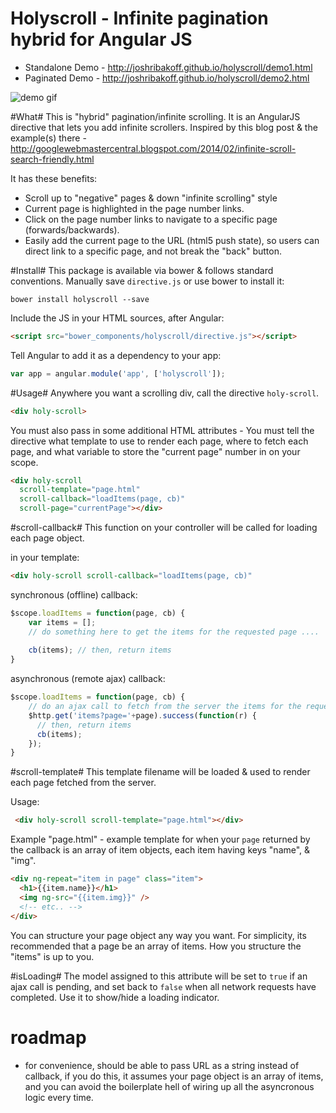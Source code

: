 Holyscroll - Infinite pagination hybrid for Angular JS
==========
- Standalone Demo - http://joshribakoff.github.io/holyscroll/demo1.html
- Paginated Demo - http://joshribakoff.github.io/holyscroll/demo2.html

![demo gif](http://i.imgur.com/CMRofAh.gif)

#What#
This is "hybrid" pagination/infinite scrolling. It is an AngularJS directive that lets you add infinite scrollers. Inspired by this blog post & the example(s) there - http://googlewebmastercentral.blogspot.com/2014/02/infinite-scroll-search-friendly.html

It has these benefits:
- Scroll up to "negative" pages & down "infinite scrolling" style
- Current page is highlighted in the page number links.
- Click on the page number links to navigate to a specific page (forwards/backwards).
- Easily add the current page to the URL (html5 push state), so users can direct link to a specific page, and not break the "back" button.

#Install#
This package is available via bower & follows standard conventions. Manually save `directive.js` or use bower to install it:

```
bower install holyscroll --save
```

Include the JS in your HTML sources, after Angular:
```html
<script src="bower_components/holyscroll/directive.js"></script>
```

Tell Angular to add it as a dependency to your app:
```js
var app = angular.module('app', ['holyscroll']);
```

#Usage#
Anywhere you want a scrolling div, call the directive `holy-scroll`. 
```html
<div holy-scroll>
```

You must also pass in some additional HTML attributes - You must tell the directive what template to use to render each page, where to fetch each page, and what variable to store the "current page" number in on your scope. 
```html
<div holy-scroll
  scroll-template="page.html" 
  scroll-callback="loadItems(page, cb)"
  scroll-page="currentPage"></div>
```


#scroll-callback#
This function on your controller will be called for loading each page object.

in your template: 
```html
<div holy-scroll scroll-callback="loadItems(page, cb)"
```

synchronous (offline) callback:
```js
$scope.loadItems = function(page, cb) {
    var items = [];
    // do something here to get the items for the requested page ....
    
    cb(items); // then, return items
}
```

asynchronous (remote ajax) callback:
```js
$scope.loadItems = function(page, cb) {
    // do an ajax call to fetch from the server the items for the requested page
    $http.get('items?page='+page).success(function(r) {
      // then, return items
      cb(items);
    });
}
```

#scroll-template#
This template filename will be loaded & used to render each page fetched from the server.

Usage:
```html
 <div holy-scroll scroll-template="page.html"></div>
 ```

Example "page.html" - example template for when your `page` returned by the callback is an array of item objects, each item having keys "name", & "img".
```html
<div ng-repeat="item in page" class="item">
  <h1>{{item.name}}</h1>
  <img ng-src="{{item.img}}" />
  <!-- etc.. -->
</div>
```

You can structure your page object any way you want. For simplicity, its recommended that a page be an array of items. How you structure the "items" is up to you.


#isLoading#
The model assigned to this attribute will be set to `true` if an ajax call is pending, and set back to `false` when all network requests have completed. Use it to show/hide a loading indicator.

# roadmap #
- for convenience, should be able to pass URL as a string instead of callback, if you do this, it assumes your page object is an array of items, and you can avoid the boilerplate hell of wiring up all the asyncronous logic every time.
